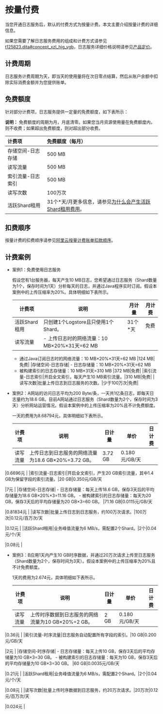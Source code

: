 # 按量付费

当您开通日志服务后，默认的付费方式为按量计费。本文主要介绍按量计费的详细信息。

如果您需要了解日志服务费用的组成和计费方式请参见[t125823.dita\#concept\_xzl\_hjg\_vgb](/cn.zh-CN/产品定价/计量项和计费项.md)，日志服务详细价格说明请参见[产品定价](https://www.aliyun.com/price/product?spm=a2c4g.11186623.2.11.66cd2aab6wAn6p#/sls/detail)。

## 计费周期

日志服务计费周期为天，即当天的使用量将在次日零点结算，然后从账户余额中扣除实际消费金额并为您提供账单。

## 免费额度

针对部分计费项，日志服务提供一定量的免费额度，如下表所示：

**说明：** 免费额度的周期为月，月底清零。如果您当月资源使用量在免费额度内，则不收费；如果超出免费额度，则对超出部分收费。

|计费项|免费额度（每月）|
|:--|:-------|
|存储空间-日志存储|500 MB|
|读写流量|500 MB|
|索引流量-日志索引|500 MB|
|读写次数|100万次|
|活跃Shard租用|31个\*天/月更多信息，请参见[为什么会产生活跃Shard租用费用](/cn.zh-CN/产品定价/常见问题/为什么会产生活跃Shard租用费用？.md)。 |

## 扣费顺序

按量计费的扣费顺序请参见[阿里云按量计费账单扣款顺序](https://help.aliyun.com/knowledge_detail/37138.html?spm=a2c4g.11186623.6.555.74952076sIMD2z#h2--8)。

## 计费案例

-   案例1：免费使用日志服务

    假设您有1台服务器，每天产生10 MB日志，您希望通过日志服务（Shard数量为1个，保存时间为1天）分析每天的日志，并通过Java程序实时订阅。假设本案例中的上传压缩率为20%。具体明细如下表所示。

    |计费项|说明|月计量|月计费|
    |---|--|---|---|
    |活跃Shard租用|只创建1个Logstore且只使用1个Shard。|31个\*天|免费|
    |读写流量|    -   上传日志时的网络流量：10 MB×20%×31天=62 MB
    -   通过Java订阅日志时的网络流量：10 MB×20%×31天=62 MB
|124 MB|免费|
    |存储空间-日志存储|    -   日志存储量：10 MB×20%×31天=62 MB
    -   被构建索引的日志存储量：10 MB×31天=310 MB
|372 MB|免费|
    |索引流量-日志索引|开启全文索引，每天产生10 MB索引流量。|310 MB|免费|
    |读写次数|批量上传日志到日志服务的次数。|少于100万次|免费|

-   案例2：A网站的访问日志平均为200 Byte/条，一天共1亿条日志，即每天日志量约为18.6 GB。目前A网站通过日志服务（Shard数量为2个，保存时间为3天）分析网站运营情况。假设本案例中的上传压缩率为20%且不计免费额度。

    一天的费用为8.68794元，具体明细如下表所示。

    |计费项|说明|日计量|单价|日计费|
    |---|--|---|--|---|
    |读写流量|上传日志到日志服务的网络流量为18.6 GB×20%=3.72 GB。|3.72 GB|0.180元/GB/天

|0.6696元 |
    |索引流量-日志索引|开启全文索引，产生20 GB索引流量，其中1.4 GB为保留字段的索引流量。|20 GB|0.350元/GB/天

|7元 |
    |存储空间-日志存储|    -   日志存储量：每天上传18.6 GB，保存3天后的平均存储量为18.6 GB×20%×3=11.16 GB。
    -   被构建索引的日志存储量：每天为20 GB，保存3天后的平均存储量为20 GB×3=60 GB。
|71.16 GB|0.0115元/GB/天

|0.81834元 |
    |读写次数|批量上传日志到日志服务，约100万次请求。|100万次|0.12元/百万次/天

|0.12元 |
    |活跃Shard租用|业务峰值流量为6 MB/s，需配置2个Shard。|2个|0.04元/个/天

|0.08元 |

-   案例3：B应用1天内产生10 GB时序数据，并通过20万次请求上传至日志服务（Shard数量为2个，保存时间为3天）。假设本案例中的上传压缩率为20%且不计免费额度。

    1天的费用为2.674元，具体明细如下表所示。

    |计费项|说明|日计量|单价|日计费|
    |---|--|---|--|---|
    |读写流量|上传时序数据到日志服务的网络流量为10 GB×20%=2 GB。|2 GB|0.180元/GB/天

|0.36元 |
    |索引流量-时序流量|日志服务自动配置所有字段的索引。|10 GB|0.200 元/GB/天

|2元 |
    |存储空间-时序存储|    -   日志存储量：每天上传10 GB，保存3天后的平均存储量为10 GB×3=30 GB。
    -   被构建索引的日志存储量：每天为10 GB，保存3天后的平均存储量为10 GB×3=30 GB。
|60 GB|0.0035元/GB/天

|0.21元 |
    |活跃Shard租用|业务峰值流量为6 MB/s，需配置2个Shard。|2个|0.04元/个/天

|0.08元 |
    |读写次数|批量上传时序数据到日志服务，约20万次请求。|20万次|0.12元/百万次/天

|0.024元 |


